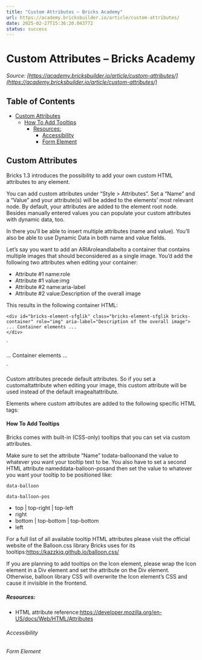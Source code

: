 ```yaml
---
title: "Custom Attributes – Bricks Academy"
url: https://academy.bricksbuilder.io/article/custom-attributes/
date: 2025-02-27T15:36:20.043772
status: success
---
```


# Custom Attributes – Bricks Academy

*Source: [https://academy.bricksbuilder.io/article/custom-attributes/](https://academy.bricksbuilder.io/article/custom-attributes/)*

## Table of Contents

- [Custom Attributes](#custom-attributes)
    - [How To Add Tooltips](#how-to-add-tooltips)
      - [Resources:](#resources)
        - [Accessibility](#accessibility)
        - [Form Element](#form-element)

## Custom Attributes

Bricks 1.3 introduces the possibility to add your own custom HTML attributes to any element.

You can add custom attributes under “Style > Attributes”. Set a “Name” and a “Value” and your attribute(s) will be added to the elements’ most relevant node. By default, your attributes are added to the element root node. Besides manually entered values you can populate your custom attributes with dynamic data, too.

In there you’ll be able to insert multiple attributes (name and value). You’ll also be able to use Dynamic Data in both name and value fields.

Let’s say you want to add an ARIAroleandlabelto a container that contains multiple images that should beconsidered as a single image. You’d add the following two attributes when editing your container:

- Attribute #1 name:role
- Attribute #1 value:img
- Attribute #2 name:aria-label
- Attribute #2 value:Description of the overall image

This results in the following container HTML:

```
<div id="bricks-element-sfglik" class="bricks-element-sfglik bricks-container" role="img" aria-label="Description of the overall image">
... Container elements ...
</div>
```

`<div id="bricks-element-sfglik" class="bricks-element-sfglik bricks-container" role="img" aria-label="Description of the overall image">
... Container elements ...
</div>`

Custom attributes precede default attributes. So if you set a customaltattribute when editing your image, this custom attribute will be used instead of the default imagealtattribute.

Elements where custom attributes are added to the following specific HTML tags:

#### How To Add Tooltips

Bricks comes with built-in (CSS-only) tooltips that you can set via custom attributes.

Make sure to set the attribute “Name” todata-balloonand the value to whatever you want your tooltip text to be. You also have to set a second HTML attribute nameddata-balloon-posand then set the value to whatever you want your tooltip to be positioned like:

`data-balloon`

`data-balloon-pos`

- top | top-right | top-left
- right
- bottom | top-bottom | top-bottom
- left

For a full list of all available tooltip HTML attributes please visit the official website of the Balloon.css library Bricks uses for its tooltips:https://kazzkiq.github.io/balloon.css/

If you are planning to add tooltips on the Icon element, please wrap the Icon element in a Div element and set the attribute on the Div element. Otherwise, balloon library CSS will overwrite the Icon element’s CSS and cause it invisible in the frontend.

##### Resources:

- HTML attribute reference:https://developer.mozilla.org/en-US/docs/Web/HTML/Attributes

###### Accessibility

###### Form Element

